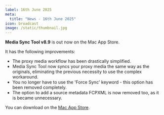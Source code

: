 ```yaml
---
label: 16th June 2025
meta:
  title: "News - 16th June 2025"
icon: broadcast
image: /static/thumbnail.jpg
---
```


**Media Sync Tool v8.9** is out now on the Mac App Store.

It has the following improvements:

- The proxy media workflow has been drastically simplified.
- Media Sync Tool now syncs your proxy media the same way as the originals, eliminating the previous necessity to use the complex workaround.
- You no longer have to use the 'Force Sync' keyword - this option has been removed completely.
- The option to add a source metadata FCPXML is now removed too, as it is became unnecessary.

You can download on the [Mac App Store](https://apps.apple.com/app/media-sync-tool/id1559556642).